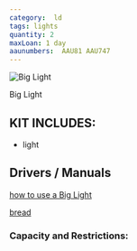 ```yaml
---
category:  ld
tags: lights
quantity: 2
maxLoan: 1 day
aaunumbers:  AAU81 AAU747
---
```

![Big Light](ping.jpg)

Big Light
## KIT INCLUDES:
-  light

## Drivers / Manuals
[how to use a Big Light](link1.html)

[bread](link2.html)



### Capacity and Restrictions:
